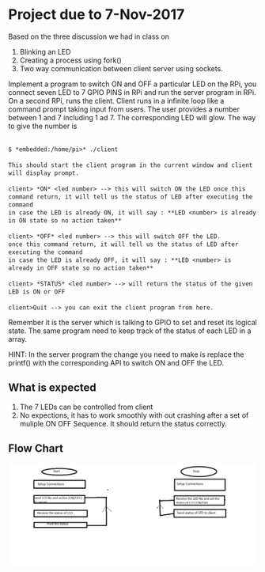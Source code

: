 # Project due to 7-Nov-2017

Based on the three discussion we had in class on
1. Blinking an LED
1. Creating a process using fork()
1. Two way communication between client server using sockets.

Implement a program to switch ON and OFF a particular LED on the RPi, you connect seven LED to 7 GPIO PINS in RPi and
run the server program in RPi. On a second RPi, runs the client. Client runs in a infinite loop like a command prompt
taking input from users. The user provides a number between 1 and 7 including 1 ad 7. The corresponding LED will glow.
The way to give the number is 

````

$ *embedded:/home/pi>* ./client

This should start the client program in the current window and client will display prompt.

client> *ON* <led number> --> this will switch ON the LED once this command return, it will tell us the status of LED after executing the command
in case the LED is already ON, it will say : **LED <number> is already in ON state so no action taken**

client> *OFF* <led number> --> this will switch OFF the LED.
once this command return, it will tell us the status of LED after executing the command
in case the LED is already OFF, it will say : **LED <number> is already in OFF state so no action taken**

client> *STATUS* <led number> --> will return the status of the given LED is ON or OFF

client>Quit --> you can exit the client program from here.
````

Remember it is the server which is talking to GPIO to set and reset its logical state. The same program need to keep track of the status of 
each LED in a array. 

HINT: In the server program the change you need to make is replace the printf() with the corresponding API to switch ON and OFF the LED.

## What is expected
1. The 7 LEDs can be controlled from client
1. No expections, it has to work smoothly with out crashing after a set of muliple ON OFF Sequence. It should return the status correctly.

## Flow Chart
![alt text](IoT.jpg "Logo Title Text 1")
